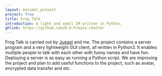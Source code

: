 ```yaml
---
layout: minimal_project
project: True
title: Frog Talk
introduction: A light and small IM written in Python.
ghlink: https://github.com/B-O-P/mini-chatter
---
```

Frog Talk is carried out by [Jueast](http://jueast.com) and me. The project contains a server program and a very lightweight GUI client,
all written in Python3. It enables multiple people to talk with each other with funny names and have fun. Deploying a server is as easy as running
a Python script. We are improving the project and plan to add useful functions to the project, such as avatar, encrypted data transfer and etc.
